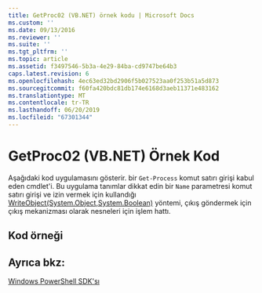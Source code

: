 ```yaml
---
title: GetProc02 (VB.NET) örnek kodu | Microsoft Docs
ms.custom: ''
ms.date: 09/13/2016
ms.reviewer: ''
ms.suite: ''
ms.tgt_pltfrm: ''
ms.topic: article
ms.assetid: f3497546-5b3a-4e29-84ba-cd9747be64b3
caps.latest.revision: 6
ms.openlocfilehash: 4ec63ed32bd2906f5b027523aa0f253b51a5d873
ms.sourcegitcommit: f60fa420bdc81db174e6168d3aeb11371e483162
ms.translationtype: MT
ms.contentlocale: tr-TR
ms.lasthandoff: 06/20/2019
ms.locfileid: "67301344"
---
```

# <a name="getproc02-vbnet-sample-code"></a>GetProc02 (VB.NET) Örnek Kod

Aşağıdaki kod uygulamasını gösterir. bir `Get-Process` komut satırı girişi kabul eden cmdlet'i. Bu uygulama tanımlar dikkat edin bir `Name` parametresi komut satırı girişi ve izin vermek için kullandığı [WriteObject(System.Object,System.Boolean)](/dotnet/api/system.management.automation.cmdlet.writeobject?view=pscore-6.2.0#System_Management_Automation_Cmdlet_WriteObject_System_Object_System_Boolean_) yöntemi, çıkış göndermek için çıkış mekanizması olarak nesneleri için işlem hattı.

## <a name="code-sample"></a>Kod örneği

<!-- TODO!!!: review snippet reference  [!CODE [Msh_samplesgetproc02#getproc02vball](Msh_samplesgetproc02#getproc02vball)]  -->

## <a name="see-also"></a>Ayrıca bkz:

[Windows PowerShell SDK'sı](../windows-powershell-reference.md)
